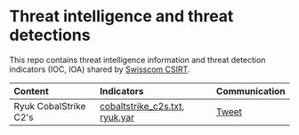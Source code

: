 # Threat intelligence and threat detections

This repo contains threat intelligence information and threat detection indicators (IOC, IOA) shared by [Swisscom CSIRT](https://twitter.com/swisscom_csirt).

| Content | Indicators | Communication |
| :--- | :--- | :--- |
| Ryuk CobalStrike C2's |  [cobaltstrike_c2s.txt](https://github.com/swisscom/detections/blob/main/RYUK/cobaltstrike_c2s.txt), [ryuk.yar](https://github.com/swisscom/detections/blob/main/RYUK/ryuk.yar) | [Tweet](https://twitter.com/swisscom_csirt/status/1321777140992516096) |
